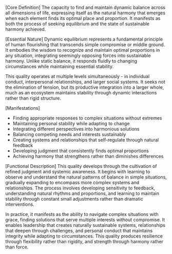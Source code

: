 [Core Definition]
The capacity to find and maintain dynamic balance across all dimensions of life, expressing itself as the natural harmony that emerges when each element finds its optimal place and proportion. It manifests as both the process of seeking equilibrium and the state of sustainable harmony achieved.

[Essential Nature]
Dynamic equilibrium represents a fundamental principle of human flourishing that transcends simple compromise or middle ground. It embodies the wisdom to recognize and maintain optimal proportions in any situation, integrating seemingly opposing forces into sustainable harmony. Unlike static balance, it responds fluidly to changing circumstances while maintaining essential stability.

This quality operates at multiple levels simultaneously - in individual conduct, interpersonal relationships, and larger social systems. It seeks not the elimination of tension, but its productive integration into a larger whole, much as an ecosystem maintains stability through dynamic interactions rather than rigid structure.

[Manifestations]
- Finding appropriate responses to complex situations without extremes
- Maintaining personal stability while adapting to change
- Integrating different perspectives into harmonious solutions
- Balancing competing needs and interests sustainably
- Creating systems and relationships that self-regulate through natural feedback
- Developing judgment that consistently finds optimal proportions
- Achieving harmony that strengthens rather than diminishes differences

[Functional Description]
This quality develops through the cultivation of refined judgment and systemic awareness. It begins with learning to observe and understand the natural patterns of balance in simple situations, gradually expanding to encompass more complex systems and relationships. The process involves developing sensitivity to feedback, understanding natural rhythms and proportions, and learning to maintain stability through constant small adjustments rather than dramatic interventions.

In practice, it manifests as the ability to navigate complex situations with grace, finding solutions that serve multiple interests without compromise. It enables leadership that creates naturally sustainable systems, relationships that deepen through challenges, and personal conduct that maintains integrity while adapting to circumstances. This quality produces resilience through flexibility rather than rigidity, and strength through harmony rather than force.